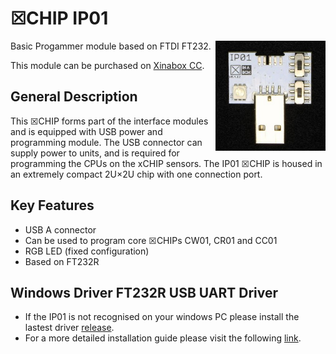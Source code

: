# ☒CHIP IP01
<img src="extras/IP01_V0.4.12.jpg" width="35%" height="auto" align="right">
Basic Progammer module based on FTDI FT232.

This module can be purchased on [Xinabox CC](https://xinabox.cc/products/IP01/).

## General Description
This ☒CHIP forms part of the interface modules and is equipped with USB power and programming module. The USB connector can supply power to units, and is required for programming the CPUs on the xCHIP sensors. The IP01 ☒CHIP is housed in an extremely compact 2U×2U chip with one connection port.

## Key Features
- USB A connector
- Can be used to program core ☒CHIPs CW01, CR01 and CC01
- RGB LED (fixed configuration)
- Based on FT232R

## Windows Driver FT232R USB UART Driver
- If the IP01 is not recognised on your windows PC please install the lastest driver [release](https://github.com/xinabox/xIP01/releases/latest).
- For a more detailed installation guide please visit the following [link](http://www.usb-drivers.org/ft232r-usb-uart-driver.html).



